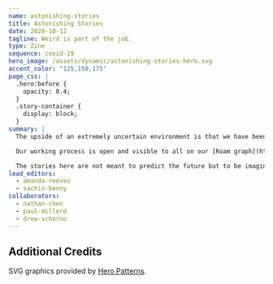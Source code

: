 ```yaml
---
name: astonishing-stories
title: Astonishing Stories
date: 2020-10-12
tagline: Weird is part of the job.
type: Zine
sequence: covid-19
hero_image: /assets/dynamic/astonishing-stories-hero.svg
accent_color: "125,150,175"
page_css: |
  .hero:before {
    opacity: 0.4;
  }
  .story-container {
    display: block;
  }
summary: |
  The upside of an extremely uncertain environment is that we have been free to purely indulge in speculation about the future. The result is _Astonishing Stories_, an anthology of short speculative fiction developed from the networked thoughts of over 30 indie consultants. 

  Our working process is open and visible to all on our [Roam graph](https://roamresearch.com/#/app/Astonishing_Stories/search). The future fragments were developed by Indie consultants from different industries and experience levels through playing sessions of _The Thing From The Future_. The fragments provided a jumping off point for authors of short speculative fiction and can be used by anyone to develop stories of their own or speculate on the post-COVID world.

  The stories here are not meant to predict the future but to be imagination extenders for entrepreneurs and consultants navigating a post-COVID landscape.
lead_editors:
  - amanda-reeves
  - sachin-benny
collaborators:
  - nathan-chen
  - paul-millerd
  - drew-schorno
---
```


## Additional Credits

SVG graphics provided by [Hero Patterns](https://www.heropatterns.com/).
